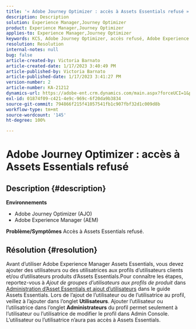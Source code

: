 ```yaml
---
title: '« Adobe Journey Optimizer : accès à Assets Essentials refusé »'
description: Description
solution: Experience Manager,Journey Optimizer
product: Experience Manager,Journey Optimizer
applies-to: Experience Manager,Journey Optimizer
keywords: KCS, Adobe Journey Optimizer, accès refusé, Adobe Experience Manager, AEM, AJO, Assets Essentials, dépannage
resolution: Resolution
internal-notes: null
bug: false
article-created-by: Victoria Barnato
article-created-date: 1/17/2023 3:40:49 PM
article-published-by: Victoria Barnato
article-published-date: 1/17/2023 3:41:27 PM
version-number: 2
article-number: KA-21212
dynamics-url: https://adobe-ent.crm.dynamics.com/main.aspx?forceUCI=1&pagetype=entityrecord&etn=knowledgearticle&id=cfeedd4e-7d96-ed11-aad1-6045bd006079
exl-id: 01874f09-c421-4e9c-969c-6f20da9b3834
source-git-commit: 794866f215f41057541fb1c907fbf32d1c009d8b
workflow-type: tm+mt
source-wordcount: '145'
ht-degree: 100%

---
```


# Adobe Journey Optimizer : accès à Assets Essentials refusé

## Description {#description}

<b>Environnements</b>
- Adobe Journey Optimizer (AJO)
- Adobe Experience Manager (AEM)



<b>Problème/Symptômes</b>
Accès à Assets Essentials refusé.


## Résolution {#resolution}


Avant d’utiliser Adobe Experience Manager Assets Essentials, vous devez ajouter des utilisateurs ou des utilisatrices aux profils d’utilisateurs clients et/ou d’utilisateurs produits dʼAssets Essentials.Pour connaître les étapes, reportez-vous à *Ajout de groupes d’utilisateurs aux profils de produit* dans [Administration d’Asset Essentials et ajout d’utilisateurs](https://experienceleague.adobe.com/docs/experience-manager-assets-essentials/help/get-started-admins/deploy-administer.html?lang=fr#add-users-to-product-profiles) dans le guide Assets Essentials. Lors de l’ajout de l’utilisateur ou de l’utilisatrice au profil, veillez à l’ajouter dans l’onglet <b>Utilisateurs</b>. Ajouter l’utilisateur ou l’utilisatrice dans l’onglet <b>Administrateurs</b> du profil permet seulement à l’utilisateur ou l’utilisatrice de modifier le profil dans Admin Console. L’utilisateur ou l’utilisatrice n’aura pas accès à Assets Essentials.
